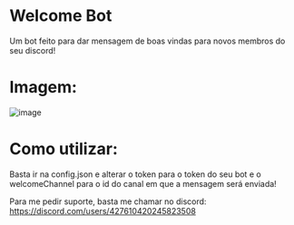 # Welcome Bot

Um bot feito para dar mensagem de boas vindas para novos membros do seu discord!


# Imagem:
![image](https://user-images.githubusercontent.com/110546829/182736400-648a693c-5d75-42a2-8865-89e560242dbc.png)


# Como utilizar:

Basta ir na config.json e alterar o token para o token do seu bot e o welcomeChannel para o id do canal em que a mensagem será enviada!

Para me pedir suporte, basta me chamar no discord: https://discord.com/users/427610420245823508
